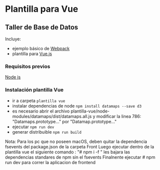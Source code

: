 # Plantilla para Vue
## Taller de Base de Datos

Incluye:
* ejemplo básico de [Webpack](https://webpack.github.io/)
* plantilla para [Vue.js](https://vuejs.org/)

### Requisitos previos
 [Node js](https://nodejs.org/es/download/)

### Instalación plantilla Vue

* ir a carpeta `plantilla vue`
* instalar dependencias de node `npm install datamaps --save d3`
* es necesario abrir el archivo plantilla-vue/node-modules/datamaps/dist/datamaps.all.js y modificar la linea 786: "Datamaps.prototype..." por "Datamap.prototype..."
* ejecutar `npm run dev`
* generar distribuible `npm run build`


Nota:
Para los pc que no poseen macOS, deben quitar la dependencia fsevents del package.json de la carpeta Front
Luego ejecutar dentro de la plantilla vue el siguiente comando : "# npm i -f " les bajara las dependencias standares de npm sin el fsevents
Finalnente ejecutar # npm run dev para correr la aplicacion de frontend
